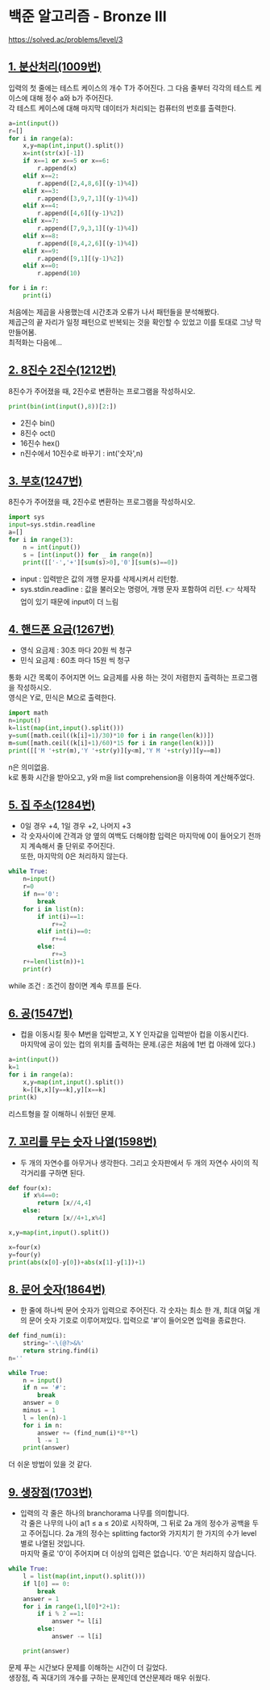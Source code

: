 # 백준 알고리즘 - Bronze III
https://solved.ac/problems/level/3


## [1. 분산처리(1009번)](https://www.acmicpc.net/problem/1009)
입력의 첫 줄에는 테스트 케이스의 개수 T가 주어진다. 그 다음 줄부터 각각의 테스트 케이스에 대해 정수 a와 b가 주어진다.  
각 테스트 케이스에 대해 마지막 데이터가 처리되는 컴퓨터의 번호를 출력한다.
```python
a=int(input())
r=[]
for i in range(a):
    x,y=map(int,input().split())
    x=int(str(x)[-1])
    if x==1 or x==5 or x==6:
        r.append(x)
    elif x==2:
        r.append([2,4,8,6][(y-1)%4])
    elif x==3:
        r.append([3,9,7,1][(y-1)%4])
    elif x==4:
        r.append([4,6][(y-1)%2])
    elif x==7:
        r.append([7,9,3,1][(y-1)%4])
    elif x==8:
        r.append([8,4,2,6][(y-1)%4])
    elif x==9:
        r.append([9,1][(y-1)%2])
    elif x==0:
        r.append(10)

for i in r:
    print(i)
```
처음에는 제곱을 사용했는데 시간초과 오류가 나서 패턴들을 분석해봤다.  
제곱근의 끝 자리가 일정 패턴으로 반복되는 것을 확인할 수 있었고 이를 토대로 그냥 막 만들어봄.  
최적화는 다음에...


## [2. 8진수 2진수(1212번)](https://www.acmicpc.net/problem/1212)
8진수가 주어졌을 때, 2진수로 변환하는 프로그램을 작성하시오.
```python
print(bin(int(input(),8))[2:])
```
- 2진수 bin()
- 8진수 oct()
- 16진수 hex()
- n진수에서 10진수로 바꾸기 : int('숫자',n)


## [3. 부호(1247번)](https://www.acmicpc.net/problem/1247)
8진수가 주어졌을 때, 2진수로 변환하는 프로그램을 작성하시오.
```python
import sys
input=sys.stdin.readline
a=[]
for i in range(3):
    n = int(input())
    s = [int(input()) for _ in range(n)]
    print([['-','+'][sum(s)>0],'0'][sum(s)==0])
```
- input : 입력받은 값의 개행 문자를 삭제시켜서 리턴함.
- sys.stdin.readline : 값을 불러오는 명령어, 개행 문자 포함하여 리턴.
👉 삭제작업이 있기 때문에 input이 더 느림



## [4. 핸드폰 요금(1267번)](https://www.acmicpc.net/problem/1267)
- 영식 요금제 : 30초 마다 20원 씩 청구  
- 민식 요금제 : 60초 마다 15원 씩 청구

통화 시간 목록이 주어지면 어느 요금제를 사용 하는 것이 저렴한지 출력하는 프로그램을 작성하시오.  
영식은 Y로, 민식은 M으로 출력한다.
```python
import math
n=input()
k=list(map(int,input().split()))
y=sum([math.ceil((k[i]+1)/30)*10 for i in range(len(k))])
m=sum([math.ceil((k[i]+1)/60)*15 for i in range(len(k))])
print([['M '+str(m),'Y '+str(y)][y<m],'Y M '+str(y)][y==m])
```
n은 의미없음.  
k로 통화 시간을 받아오고, y와 m을 list comprehension을 이용하여 계산해주었다.


## [5. 집 주소(1284번)](https://www.acmicpc.net/problem/1284)
- 0일 경우 +4, 1일 경우 +2, 나머지 +3
- 각 숫자사이에 간격과 양 옆의 여백도 더해야함
입력은 마지막에 0이 들어오기 전까지 계속해서 줄 단위로 주어진다.  
또한, 마지막의 0은 처리하지 않는다.
```python
while True:
    n=input()
    r=0
    if n=='0':
        break
    for i in list(n):
        if int(i)==1:
            r+=2
        elif int(i)==0:
            r+=4
        else:
            r+=3
    r+=len(list(n))+1
    print(r)
```
while 조건 : 조건이 참이면 계속 루프를 돈다.


## [6. 공(1547번)](https://www.acmicpc.net/problem/1547)
- 컵을 이동시킬 횟수 M번을 입력받고, X Y 인자값을 입력받아 컵을 이동시킨다.  
마지막에 공이 있는 컵의 위치를 출력하는 문제.(공은 처음에 1번 컵 아래에 있다.)
```python
a=int(input())
k=1
for i in range(a):
    x,y=map(int,input().split())
    k=[[k,x][y==k],y][x==k]
print(k)
```
리스트형을 잘 이해하니 쉬웠던 문제. 


## [7. 꼬리를 무는 숫자 나열(1598번)](https://www.acmicpc.net/problem/1598)
- 두 개의 자연수를 아무거나 생각한다. 그리고 숫자판에서 두 개의 자연수 사이의 직각거리를 구하면 된다.
```python
def four(x):
    if x%4==0:
        return [x//4,4]
    else:
        return [x//4+1,x%4]

x,y=map(int,input().split())

x=four(x)
y=four(y)
print(abs(x[0]-y[0])+abs(x[1]-y[1])+1)
```


## [8. 문어 숫자(1864번)](https://www.acmicpc.net/problem/1864)
- 한 줄에 하나씩 문어 숫자가 입력으로 주어진다. 각 숫자는 최소 한 개, 최대 여덟 개의 문어 숫자 기호로 이루어져있다. 입력으로 '#'이 들어오면 입력을 종료한다.
```python
def find_num(i):
    string='-\(@?>&%'
    return string.find(i)
n=''

while True:
    n = input()
    if n == '#':
        break
    answer = 0
    minus = 1
    l = len(n)-1
    for i in n:  
        answer += (find_num(i)*8**l)
        l -= 1
    print(answer)
```
더 쉬운 방법이 있을 것 같다.


## [9. 생장점(1703번)](https://www.acmicpc.net/problem/1703)
- 입력의 각 줄은 하나의 branchorama 나무를 의미합니다.  
각 줄은 나무의 나이 a(1 ≤ a ≤ 20)로 시작하며, 그 뒤로 2a 개의 정수가 공백을 두고 주어집니다. 2a 개의 정수는 splitting factor와 가지치기 한 가지의 수가 level 별로 나열된 것입니다.  
마지막 줄로  '0'이 주어지며 더 이상의 입력은 없습니다. '0'은 처리하지 않습니다.

```python
while True:
    l = list(map(int,input().split()))
    if l[0] == 0:
        break
    answer = 1
    for i in range(1,l[0]*2+1):
        if i % 2 ==1:
            answer *= l[i]
        else:
            answer -= l[i]

    print(answer) 
```
문제 푸는 시간보다 문제를 이해하는 시간이 더 길었다.  
생장점, 즉 꼭대기의 개수를 구하는 문제인데 연산문제라 매우 쉬웠다.
